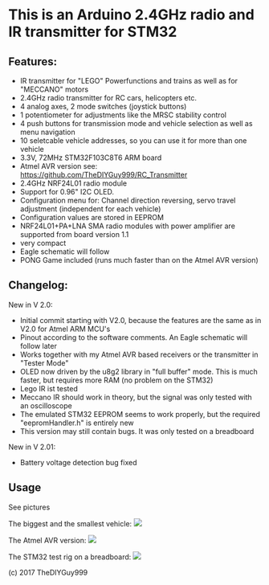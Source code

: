 # This is an Arduino 2.4GHz radio and IR transmitter for STM32
## Features:
- IR transmitter for "LEGO" Powerfunctions and trains as well as for "MECCANO" motors
- 2.4GHz radio transmitter for RC cars, helicopters etc.
- 4 analog axes, 2 mode switches (joystick buttons)
- 1 potentiometer for adjustments like the MRSC stability control
- 4 push buttons for transmission mode and vehicle selection as well as menu navigation
- 10 seletcable vehicle addresses, so you can use it for more than one vehicle
- 3.3V, 72MHz STM32F103C8T6 ARM board
- Atmel AVR version see: https://github.com/TheDIYGuy999/RC_Transmitter
- 2.4GHz NRF24L01 radio module
- Support for 0.96" I2C OLED.
- Configuration menu for: Channel direction reversing, servo travel adjustment (independent for each vehicle)
- Configuration values are stored in EEPROM
- NRF24L01+PA+LNA SMA radio modules with power amplifier are supported from board version 1.1
- very compact
- Eagle schematic will follow
- PONG Game included (runs much faster than on the Atmel AVR version)

## Changelog:

New in V 2.0:
- Initial commit starting with V2.0, because the features are the same as in V2.0 for Atmel ARM MCU's
- Pinout according to the software comments. An Eagle schematic will follow later
- Works together with my Atmel AVR based receivers or the transmitter in "Tester Mode"
- OLED now driven by the u8g2 library in "full buffer" mode. This is much faster, but requires more RAM (no problem on the STM32)
- Lego IR ist tested
- Meccano IR should work in theory, but the signal was only tested with an oscilloscope
- The emulated STM32 EEPROM seems to work properly, but the required "eepromHandler.h" is entirely new
- This version may still contain bugs. It was only tested on a breadboard

New in V 2.01:
- Battery voltage detection bug fixed

## Usage

See pictures

The biggest and the smallest vehicle:
![](https://github.com/TheDIYGuy999/RC_Transmitter/blob/master/1.jpg)

The Atmel AVR version:
![](https://github.com/TheDIYGuy999/RC_Transmitter/blob/master/Micro%20RC%20Transmitter.jpg)

The STM32 test rig on a breadboard:
![](https://github.com/TheDIYGuy999/RC_Transmitter_STM32/blob/master/STM32_Test_Rig.jpg)

(c) 2017 TheDIYGuy999
